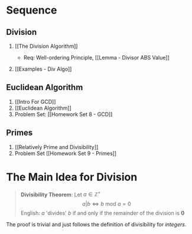 # Sequence
## Division
1. [[The Division Algorithm]]
	+ Req: Well-ordering Principle, [[Lemma - Divisor ABS Value]]

2. [[Examples - Div Algo]]

## Euclidean Algorithm
1. [[Intro For GCD]]
2. [[Euclidean Algorithm]]
3. Problem Set: [[Homework Set 8 - GCD]]

## Primes
1. [[Relatively Prime and Divisibility]]
2. Problem Set [[Homework Set 9 - Primes]]

# The Main Idea for Division
> **Divisibility Theorem**: 
> Let $a \in \mathbb{Z}^+$
> $$a|b \iff b \text{ mod } a = 0$$
> English: $a$ 'divides' $b$ if and only if the remainder of the division is $\mathbf{0}$

The proof is trivial and just follows the definition of divisibility for *integers*.